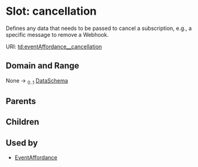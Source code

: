 
# Slot: cancellation

Defines any data that needs to be passed to cancel a subscription, e.g., a specific message to remove a Webhook.

URI: [td:eventAffordance__cancellation](https://www.w3.org/2019/wot/td#eventAffordance__cancellation)


## Domain and Range

None &#8594;  <sub>0..1</sub> [DataSchema](DataSchema.md)

## Parents


## Children


## Used by

 * [EventAffordance](EventAffordance.md)
